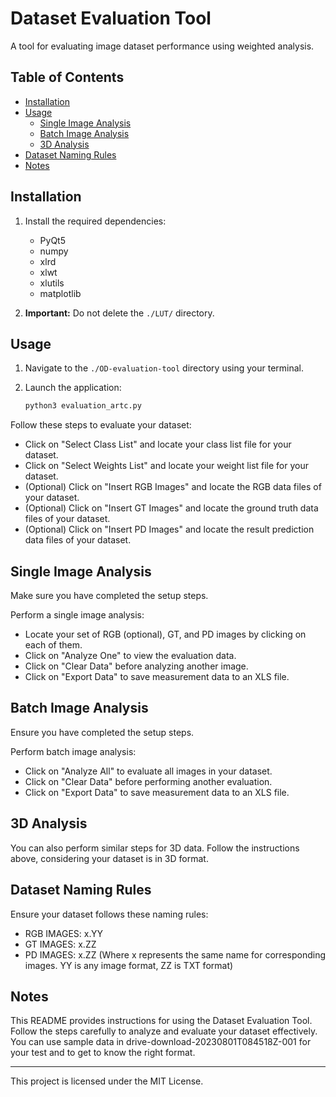 # Dataset Evaluation Tool

A tool for evaluating image dataset performance using weighted analysis.

## Table of Contents

- [Installation](#installation)
- [Usage](#usage)
  - [Single Image Analysis](#single-image-analysis)
  - [Batch Image Analysis](#batch-image-analysis)
  - [3D Analysis](#3d-analysis)
- [Dataset Naming Rules](#dataset-naming-rules)
- [Notes](#notes)

## Installation

1. Install the required dependencies:
   - PyQt5
   - numpy
   - xlrd
   - xlwt
   - xlutils
   - matplotlib

2. **Important:** Do not delete the `./LUT/` directory.

## Usage

1. Navigate to the `./OD-evaluation-tool` directory using your terminal.

2. Launch the application:
   ```bash
   python3 evaluation_artc.py

Follow these steps to evaluate your dataset:

- Click on "Select Class List" and locate your class list file for your dataset.
- Click on "Select Weights List" and locate your weight list file for your dataset.
- (Optional) Click on "Insert RGB Images" and locate the RGB data files of your dataset.
- (Optional) Click on "Insert GT Images" and locate the ground truth data files of your dataset.
- (Optional) Click on "Insert PD Images" and locate the result prediction data files of your dataset.

## Single Image Analysis

Make sure you have completed the setup steps.

Perform a single image analysis:

- Locate your set of RGB (optional), GT, and PD images by clicking on each of them.
- Click on "Analyze One" to view the evaluation data.
- Click on "Clear Data" before analyzing another image.
- Click on "Export Data" to save measurement data to an XLS file.

## Batch Image Analysis

Ensure you have completed the setup steps.

Perform batch image analysis:

- Click on "Analyze All" to evaluate all images in your dataset.
- Click on "Clear Data" before performing another evaluation.
- Click on "Export Data" to save measurement data to an XLS file.

## 3D Analysis

You can also perform similar steps for 3D data. Follow the instructions above, considering your dataset is in 3D format.

## Dataset Naming Rules

Ensure your dataset follows these naming rules:

- RGB IMAGES: x.YY
- GT IMAGES: x.ZZ
- PD IMAGES: x.ZZ
  (Where x represents the same name for corresponding images. YY is any image format, ZZ is TXT format)

## Notes

This README provides instructions for using the Dataset Evaluation Tool. Follow the steps carefully to analyze and evaluate your dataset effectively.
You can use sample data in drive-download-20230801T084518Z-001 for your test and to get to know the right format.

---

This project is licensed under the MIT License.
